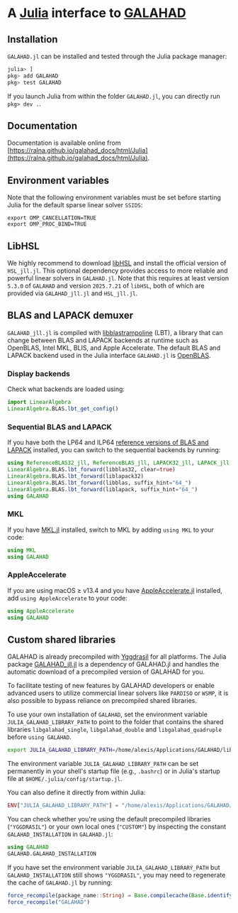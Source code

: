 # A [Julia](http://julialang.org) interface to [GALAHAD](https://www.galahad.rl.ac.uk/)

## Installation

`GALAHAD.jl` can be installed and tested through the Julia package manager:

```julia
julia> ]
pkg> add GALAHAD
pkg> test GALAHAD
```

If you launch Julia from within the folder `GALAHAD.jl`, you can
directly run `pkg> dev .`.

## Documentation

Documentation is available online from [https://ralna.github.io/galahad_docs/html/Julia](https://ralna.github.io/galahad_docs/html/Julia).

## Environment variables

Note that the following environment variables must be set before starting Julia for the default sparse linear solver `SSIDS`:
```raw
export OMP_CANCELLATION=TRUE
export OMP_PROC_BIND=TRUE
```

## LibHSL

We highly recommend to download [libHSL](https://licences.stfc.ac.uk/products/Software/HSL/LibHSL) and install the official version of `HSL_jll.jl`.
This optional dependency provides access to more reliable and powerful linear solvers in `GALAHAD.jl`.
Note that this requires at least version `5.3.0` of `GALAHAD` and version `2025.7.21` of `libHSL`, both of which are provided via `GALAHAD_jll.jl` and `HSL_jll.jl`.

## BLAS and LAPACK demuxer

`GALAHAD_jll.jl` is compiled with [libblastrampoline](https://github.com/JuliaLinearAlgebra/libblastrampoline) (LBT), a library that can change between BLAS and LAPACK backends at runtime such as OpenBLAS, Intel MKL, BLIS, and Apple Accelerate.
The default BLAS and LAPACK backend used in the Julia interface `GALAHAD.jl` is [OpenBLAS](https://github.com/OpenMathLib/OpenBLAS).

### Display backends

Check what backends are loaded using:
```julia
import LinearAlgebra
LinearAlgebra.BLAS.lbt_get_config()
```

### Sequential BLAS and LAPACK

If you have both the LP64 and ILP64 [reference versions of BLAS and LAPACK](https://github.com/Reference-LAPACK/lapack) installed, you can switch to the sequential backends by running:
```julia
using ReferenceBLAS32_jll, ReferenceBLAS_jll, LAPACK32_jll, LAPACK_jll
LinearAlgebra.BLAS.lbt_forward(libblas32, clear=true)
LinearAlgebra.BLAS.lbt_forward(liblapack32)
LinearAlgebra.BLAS.lbt_forward(libblas, suffix_hint="64_")
LinearAlgebra.BLAS.lbt_forward(liblapack, suffix_hint="64_")
using GALAHAD
```

### MKL

If you have [MKL.jl](https://github.com/JuliaLinearAlgebra/MKL.jl) installed,
switch to MKL by adding `using MKL` to your code:

```julia
using MKL
using GALAHAD
```

### AppleAccelerate

If you are using macOS ≥ v13.4 and you have [AppleAccelerate.jl](https://github.com/JuliaLinearAlgebra/AppleAccelerate.jl) installed, add `using AppleAccelerate` to your code:

```julia
using AppleAccelerate
using GALAHAD
```

## Custom shared libraries

GALAHAD is already precompiled with [Yggdrasil](https://github.com/JuliaPackaging/Yggdrasil) for all platforms.
The Julia package [GALAHAD_jll.jl](https://github.com/JuliaBinaryWrappers/GALAHAD_jll.jl)
is a dependency of GALAHAD.jl and handles the automatic download of a
precompiled version of GALAHAD for you.

To facilitate testing of new features by GALAHAD developers or enable
advanced users to utilize commercial linear solvers like `PARDISO` or
`WSMP`, it is also possible to bypass reliance on precompiled shared
libraries.

To use your own installation of `GALAHAD`, set the environment variable
`JULIA_GALAHAD_LIBRARY_PATH` to point to the folder that contains the
shared libraries `libgalahad_single`, `libgalahad_double` and `libgalahad_quadruple`
before `using GALAHAD`.

```bash
export JULIA_GALAHAD_LIBRARY_PATH=/home/alexis/Applications/GALAHAD/lib
```

The environment variable `JULIA_GALAHAD_LIBRARY_PATH` can be set
permanently in your shell's startup file (e.g., `.bashrc`)
or in Julia's startup file at `$HOME/.julia/config/startup.jl`.

You can also define it directly from within Julia:
```julia
ENV["JULIA_GALAHAD_LIBRARY_PATH"] = "/home/alexis/Applications/GALAHAD/lib"
```

You can check whether you're using the default precompiled libraries (`"YGGDRASIL"`)
or your own local ones (`"CUSTOM"`) by inspecting the constant `GALAHAD_INSTALLATION` in `GALAHAD.jl`:
```julia
using GALAHAD
GALAHAD.GALAHAD_INSTALLATION
```

If you have set the environment variable `JULIA_GALAHAD_LIBRARY_PATH` but `GALAHAD_INSTALLATION` still shows `"YGGDRASIL"`,
you may need to regenerate the cache of `GALAHAD.jl` by running:

```julia
force_recompile(package_name::String) = Base.compilecache(Base.identify_package(package_name))
force_recompile("GALAHAD")
```
